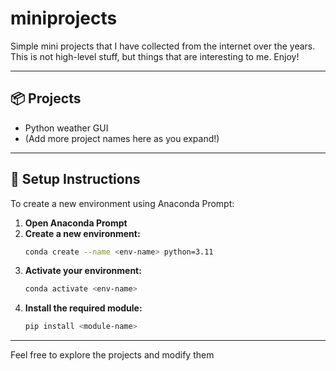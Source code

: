# miniprojects

Simple mini projects that I have collected from the internet over the years. This is not high-level stuff, but things that are interesting to me. Enjoy!

---

## 📦 Projects

- Python weather GUI
- (Add more project names here as you expand!)

---

## 🚀 Setup Instructions

To create a new environment using Anaconda Prompt:

1. **Open Anaconda Prompt**
2. **Create a new environment:**
   ```bash
   conda create --name <env-name> python=3.11
   ```
3. **Activate your environment:**
   ```bash
   conda activate <env-name>
   ```
4. **Install the required module:**
   ```bash
   pip install <module-name>
   ```

---

Feel free to explore the projects and modify them
